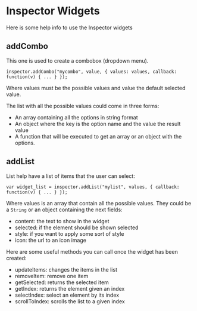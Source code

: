# Inspector Widgets

Here is some help info to use the Inspector widgets


## addCombo

This one is used to create a combobox (dropdown menu).

```
inspector.addCombo("mycombo", value, { values: values, callback: function(v) { ... } });
```

Where values must be the possible values and value the default selected value.

The list with all the possible values could come in three forms:

* An array containing all the options in string format
* An object where the key is the option name and the value the result value
* A function that will be executed to get an array or an object with the options.

## addList

List help have a list of items that the user can select:

```
var widget_list = inspector.addList("mylist", values, { callback: function(v) { ... } });
```

Where values is an array that contain all the possible values. They could be a ```String``` or an object containing the next fields:

* content: the text to show in the widget
* selected: if the element should be shown selected
* style: if you want to apply some sort of style
* icon: the url to an icon image

Here are some useful methods you can call once the widget has been created:
* updateItems: changes the items in the list
* removeItem: remove one item
* getSelected: returns the selected item
* getIndex: returns the element given an index
* selectIndex: select an element by its index
* scrollToIndex: scrolls the list to a given index






